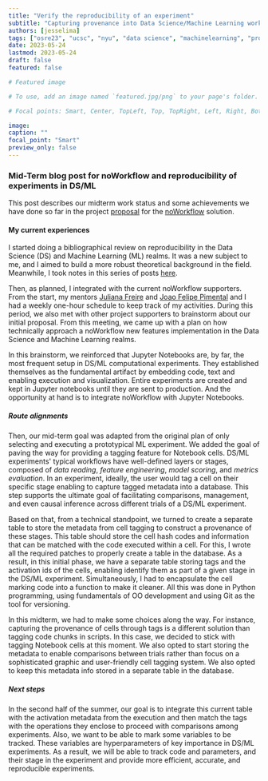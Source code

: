 ```yaml
---
title: "Verify the reproducibility of an experiment"
subtitle: "Capturing provenance into Data Science/Machine Learning workflows" 
authors: [jesselima]
tags: ["osre23", "ucsc", "nyu", "data science", "machinelearning", "provenance", "reproducibility"]
date: 2023-05-24
lastmod: 2023-05-24
draft: false
featured: false

# Featured image

# To use, add an image named `featured.jpg/png` to your page's folder.

# Focal points: Smart, Center, TopLeft, Top, TopRight, Left, Right, BottomLeft, Bottom, BottomRight.

image:
caption: ""
focal_point: "Smart"
preview_only: false
---
```


### Mid-Term blog post for noWorkflow and reproducibility of experiments in DS/ML

This post describes our midterm work status and some achievements we have done so far in the project [proposal](https://docs.google.com/document/d/1YMtPjZXcgt5eplyxIgQE8IBpQIiRlB9eqVSQiIPhXNU/edit#heading=h.nnxl1g16trg0) for the [noWorkflow](https://ucsc-ospo.github.io/project/osre23/nyu/noworkflow/) solution. 


#### My current experiences

I started doing a bibliographical review on reproducibility in the  Data Science (DS) and Machine Learning (ML) realms. It was a new subject to me, and I aimed to build a more robust theoretical background in the field. Meanwhile, I took notes in this series of posts [here](https://jaglima.github.io/). 

Then, as planned, I integrated with the current noWorkflow supporters. From the start, my mentors [Juliana Freire](https://ucsc-ospo.github.io/author/juliana-freire/) and [Joao Felipe Pimental](https://ucsc-ospo.github.io/author/joao-felipe-pimentel/) and I had a weekly one-hour schedule to keep track of my activities. During this period, we also met with other project supporters to brainstorm about our initial proposal. From this meeting, we came up with a plan on how technically approach a noWorkflow new features implementation in the Data Science and Machine Learning realms. 

In this brainstorm, we reinforced that Jupyter Notebooks are, by far, the most frequent setup in DS/ML computational experiments. They established themselves as the fundamental artifact by embedding code, text and enabling execution and visualization. Entire experiments are created and kept in Jupyter notebooks until they are sent to production. And the opportunity at hand is to integrate noWorkflow with Jupyter Notebooks. 

##### Route alignments

Then, our mid-term goal was adapted from the original plan of only selecting and executing a prototypical ML experiment. We added the goal of paving the way for providing a tagging feature for Notebook cells. DS/ML experiments' typical workflows have well-defined layers or stages, composed of _data reading_, _feature engineering_, _model scoring_, and _metrics evaluation_.  In an experiment, ideally, the user would tag a cell on their specific stage enabling to capture tagged metadata into a database. This step supports the ultimate goal of facilitating comparisons, management, and even causal inference across different trials of a DS/ML experiment. 

Based on that, from a technical standpoint, we turned to create a separate table to store the metadata from cell tagging to construct a provenance of these stages. This table should store the cell hash codes and information that can be matched with the code executed within a cell. For this, I wrote all the required patches to properly create a table in the database. As a result, in this initial phase, we have a separate table storing tags and the activation ids of the cells, enabling identify them as part of a given stage in the DS/ML experiment. Simultaneously, I had to encapsulate the cell marking code into a function to make it cleaner. All this was done in Python programming, using fundamentals of OO development and using Git as the tool for versioning.

In this midterm, we had to make some choices along the way. For instance, capturing the provenance of cells through tags is a different solution than tagging code chunks in scripts. In this case, we decided to stick with tagging Notebook cells at this moment. We also opted to start storing the metadata to enable comparisons between trials rather than focus on a sophisticated graphic and user-friendly cell tagging system. We also opted to keep this metadata info stored in a separate table in the database.

##### Next steps

In the second half of the summer, our goal is to integrate this current table with the activation metadata from the execution and then match the tags with the operations they enclose to proceed with comparisons among experiments. Also, we want to be able to mark some variables to be tracked. These variables are hyperparameters of key importance in DS/ML experiments. As a result, we will be able to track code and parameters, and their stage in the experiment and provide more efficient, accurate,  and reproducible experiments.



